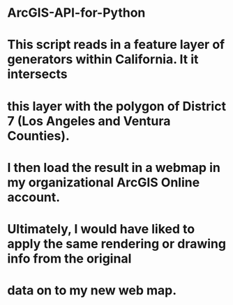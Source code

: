 # ArcGIS-API-for-Python
# This script reads in a feature layer of generators within California. It it intersects
# 		this layer with the polygon of District 7 (Los Angeles and Ventura Counties).
# 		I then load the result in a webmap in my organizational ArcGIS Online account.
# 		Ultimately, I would have liked to apply the same rendering or drawing info from the original
#		  data on to my new web map.
